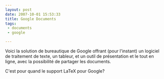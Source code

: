 ```yaml
---
layout: post
date: 2007-10-01 15:53:33
title: Google Documents
tags:
 - documents
 - google

---
```




Voici la solution de bureautique de Google offrant (pour l'instant) un logiciel de traitement de texte, un tableur, et un outil de présentation et le tout en ligne, avec la possibilité de partager les documents.

C'est pour quand le support LaTeX pour Google?
